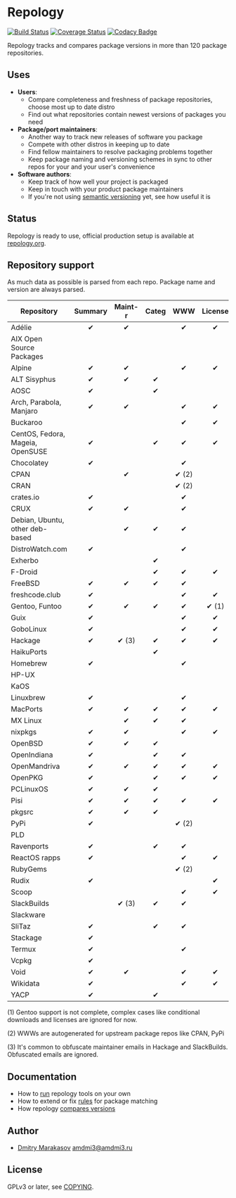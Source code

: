 # Repology

[![Build Status](https://travis-ci.org/repology/repology.svg?branch=master)](https://travis-ci.org/repology/repology)
[![Coverage Status](https://coveralls.io/repos/github/repology/repology/badge.svg?branch=master)](https://coveralls.io/github/repology/repology?branch=master)
[![Codacy Badge](https://api.codacy.com/project/badge/Grade/80aef8f1486a4d7fbf3ab6a60a41af27)](https://www.codacy.com/app/AMDmi3/repology)

Repology tracks and compares package versions in more than 120
package repositories.

## Uses

- **Users**:
  - Compare completeness and freshness of package repositories,
    choose most up to date distro
  - Find out what repositories contain newest versions of packages
    you need
- **Package/port maintainers**:
  - Another way to track new releases of software you package
  - Compete with other distros in keeping up to date
  - Find fellow maintainers to resolve packaging problems together
  - Keep package naming and versioning schemes in sync to other
    repos for your and your user's convenience
- **Software authors**:
  - Keep track of how well your project is packaged
  - Keep in touch with your product package maintainers
  - If you're not using [semantic versioning](http://semver.org/)
    yet, see how useful it is

## Status

Repology is ready to use, official production setup is available
at [repology.org](https://repology.org).

## Repository support

As much data as possible is parsed from each repo. Package name and
version are always parsed.

| Repository                       | Summary | Maint-r | Categ | WWW   | License | Download |
|----------------------------------|:-------:|:-------:|:-----:|:-----:|:-------:|:--------:|
| Adélie                           | ✔       | ✔       |       | ✔     | ✔       |          |
| AIX Open Source Packages         |         |         |       |       |         |          |
| Alpine                           | ✔       | ✔       |       | ✔     | ✔       |          |
| ALT Sisyphus                     | ✔       | ✔       | ✔     |       |         |          |
| AOSC                             | ✔       |         | ✔     |       |         |          |
| Arch, Parabola, Manjaro          | ✔       | ✔       |       | ✔     | ✔       |          |
| Buckaroo                         |         |         |       | ✔     | ✔       |          |
| CentOS, Fedora, Mageia, OpenSUSE | ✔       |         | ✔     | ✔     | ✔       |          |
| Chocolatey                       | ✔       |         |       | ✔     |         |          |
| CPAN                             |         | ✔       |       | ✔ (2) |         |          |
| CRAN                             |         |         |       | ✔ (2) |         |          |
| crates.io                        | ✔       |         |       | ✔     |         |          |
| CRUX                             | ✔       | ✔       |       | ✔     |         |          |
| Debian, Ubuntu, other deb-based  |         | ✔       | ✔     | ✔     |         |          |
| DistroWatch.com                  | ✔       |         |       | ✔     |         | ✔        |
| Exherbo                          |         |         | ✔     |       |         |          |
| F-Droid                          |         |         | ✔     | ✔     | ✔       |          |
| FreeBSD                          | ✔       | ✔       | ✔     | ✔     |         |          |
| freshcode.club                   | ✔       |         |       | ✔     | ✔       |          |
| Gentoo, Funtoo                   | ✔       | ✔       | ✔     | ✔     | ✔ (1)   | ✔ (1)    |
| Guix                             | ✔       |         |       | ✔     | ✔       |          |
| GoboLinux                        | ✔       |         |       | ✔     | ✔       |          |
| Hackage                          | ✔       | ✔ (3)   | ✔     | ✔     | ✔       |          |
| HaikuPorts                       |         |         | ✔     |       |         |          |
| Homebrew                         | ✔       |         |       | ✔     |         |          |
| HP-UX                            |         |         |       |       |         |          |
| KaOS                             |         |         |       |       |         |          |
| Linuxbrew                        | ✔       |         |       | ✔     |         |          |
| MacPorts                         | ✔       | ✔       | ✔     | ✔     | ✔       |          |
| MX Linux                         |         | ✔       | ✔     | ✔     |         |          |
| nixpkgs                          | ✔       | ✔       |       | ✔     | ✔       |          |
| OpenBSD                          | ✔       | ✔       | ✔     |       |         |          |
| OpenIndiana                      | ✔       |         | ✔     | ✔     |         | ✔        |
| OpenMandriva                     | ✔       | ✔       | ✔     | ✔     | ✔       |          |
| OpenPKG                          | ✔       |         | ✔     | ✔     | ✔       | ✔        |
| PCLinuxOS                        | ✔       | ✔       | ✔     |       |         |          |
| Pisi                             | ✔       | ✔       | ✔     | ✔     | ✔       | ✔        |
| pkgsrc                           | ✔       | ✔       | ✔     |       |         |          |
| PyPi                             | ✔       |         |       | ✔ (2) |         |          |
| PLD                              |         |         |       |       |         |          |
| Ravenports                       | ✔       |         | ✔     | ✔     |         |          |
| ReactOS rapps                    | ✔       |         |       | ✔     | ✔       | ✔        |
| RubyGems                         |         |         |       | ✔ (2) |         |          |
| Rudix                            | ✔       |         |       |       | ✔       |          |
| Scoop                            |         |         |       | ✔     | ✔       | ✔        |
| SlackBuilds                      |         | ✔ (3)   | ✔     | ✔     |         | ✔        |
| Slackware                        |         |         |       |       |         |          |
| SliTaz                           | ✔       |         | ✔     | ✔     |         |          |
| Stackage                         | ✔       |         |       |       |         |          |
| Termux                           | ✔       |         |       | ✔     |         | ✔        |
| Vcpkg                            | ✔       |         |       |       |         |          |
| Void                             | ✔       | ✔       |       | ✔     | ✔       |          |
| Wikidata                         | ✔       |         |       | ✔     | ✔       |          |
| YACP                             | ✔       |         | ✔     |       |         |          |

(1) Gentoo support is not complete, complex cases like conditional downloads and licenses
are ignored for now.

(2) WWWs are autogenerated for upstream package repos like CPAN, PyPi

(3) It's common to obfuscate maintainer emails in Hackage and SlackBuilds. Obfuscated emails are ignored.

## Documentation

- How to [run](docs/RUNNING.md) repology tools on your own
- How to extend or fix [rules](https://github.com/repology/repology-rules/blob/master/README.md) for package matching
- How repology [compares versions](https://github.com/repology/libversion/blob/master/doc/ALGORITHM.md)

## Author

* [Dmitry Marakasov](https://github.com/AMDmi3) <amdmi3@amdmi3.ru>

## License

GPLv3 or later, see [COPYING](COPYING).
